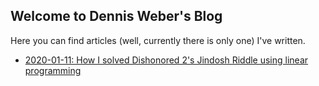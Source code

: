 ## Welcome to Dennis Weber's Blog

Here you can find articles (well, currently there is only one) I've written.

* [2020-01-11: How I solved Dishonored 2's Jindosh Riddle using linear programming](./2020-01-11_How_I_solved_Dishonored_2s_Jindosh_Riddle_using_linear_programming) 
